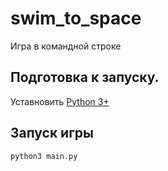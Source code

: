 #  swim_to_space

Игра в командной строке      
      
## Подготовка к запуску.    
Уставновить [Python 3+](https://www.python.org/downloads/)    

## Запуск игры 
    
```
python3 main.py
```
